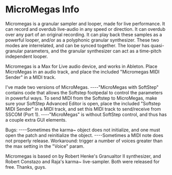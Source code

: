 # MicroMegas Info
Micromegas is a granular sampler and looper, made for live performance.
It can record and overdub live-audio in any speed or direction. It can overdub over any part of an original recording.
It can play back these samples as a powerful looper, and/or as a polyphonic granular synthesizer. 
These two modes are interrelated, and can be synced together.
The looper has quasi-granular parameters, and the granular synthesizer can act as a time-pitch independent looper.

Micromegas is a Max for Live audio device, and works in Ableton. 
Place MicroMegas in an audio track, and place the included "Micromegas MIDI Sender" in a MIDI track.

I've made two versions of MicroMegas. 
----"MicroMegas with SoftStep" contains code that allows the Softstep footpedal to control the parameters in powerful ways.
To send MIDI from the Softstep to MicroMegas, make sure your SoftStep Advanced Editor is open, place the included "Softstep MIDI Sender" in a MIDI track, and set this MIDI track to send/receive from SSCOM (Port 1).
----"MicroMegas" is without SoftStep control, and thus has a couple extra GUI elements.


Bugs:
----Sometimes the karma~ object does not initialize, and one must open the patch and reinitialize the object.
----Sometimes a MIDI note does not properly release. Workaround: trigger a number of voices greater than the max setting in the "Voice" param.

Micromegas is based on by Robert Henke's Granualtor II synthesizer, and Robert Constazo and Raja's karma~ live-sampler. Both were released for free. Thanks, guys.
